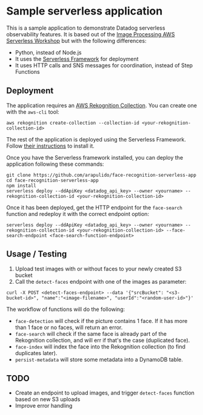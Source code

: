 # Sample serverless application

This is a sample application to demonstrate Datadog serverless observability features. It is based out of the [Image Processing AWS Serverless Workshop](https://github.com/aws-samples/aws-serverless-workshops/tree/master/ImageProcessing) but with the following differences:

* Python, instead of Node.js
* It uses the [Serverless Framework](https://serverless.com/) for deployment
* It uses HTTP calls and SNS messages for coordination, instead of Step Functions

## Deployment

The application requires an [AWS Rekognition Collection](https://aws.amazon.com/rekognition/). You can create one with the `aws-cli` tool:

```aws rekognition create-collection --collection-id <your-rekognition-collection-id>```

The rest of the application is deployed using the Serverless Framework. Follow [their instructions](https://serverless.com/framework/docs/getting-started/) to install it.

Once you have the Serverless framework installed, you can deploy the application following these commands:

```
git clone https://github.com/arapulido/face-recognition-serverless-app
cd face-recognition-serverless-app
npm install
serverless deploy --ddApiKey <datadog_api_key> --owner <yourname> --rekognition-collection-id <your-rekognition-collection-id>
```

Once it has been deployed, get the HTTP endpoint for the `face-search` function and redeploy it with the correct endpoint option:

```
serverless deploy --ddApiKey <datadog_api_key> --owner <yourname> --rekognition-collection-id <your-rekognition-collection-id> --face-search-endpoint <face-search-function-endpoint>
```

## Usage / Testing

1. Upload test images with or without faces to your newly created S3 bucket
1. Call the `detect-faces` endpoint with one of the images as parameter:

```
curl -X POST <detect-faces-endpoint> --data '{"srcBucket": "<s3-bucket-id>", "name":"<image-filename>", "userId":"<random-user-id>"}'
```

The workflow of functions will do the following:

* `face-detection` will check if the picture contains 1 face. If it has more than 1 face or no faces, will return an error.
* `face-search` will check if the same face is already part of the Rekognition collection, and will err if that's the case (duplicated face).
* `face-index` will index the face into the Rekognition collection (to find duplicates later).
* `persist-metadata` will store some metadata into a DynamoDB table.

## TODO

* Create an endpoint to upload images, and trigger `detect-faces` function based on new S3 uploads
* Improve error handling
